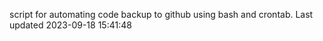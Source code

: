 script for automating code backup to github using bash and crontab. Last updated 2023-09-18 15:41:48
